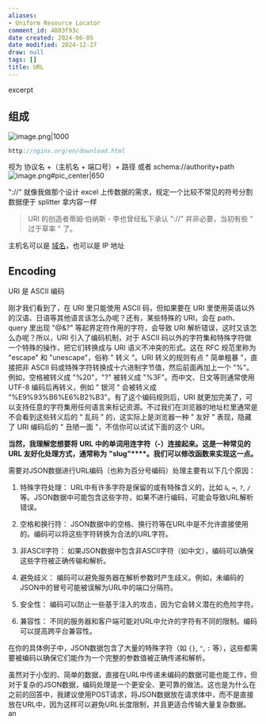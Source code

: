 ```yaml
---
aliases:
- Uniform Resource Locator
comment_id: 4803f93c
date created: 2024-06-05
date modified: 2024-12-27
draw: null
tags: []
title: URL
---
```

excerpt

<!-- more -->

## 组成

![image.png|1000](https://imagehosting4picgo.oss-cn-beijing.aliyuncs.com/imagehosting/fix-dir%2Fpicgo%2Fpicgo-clipboard-images%2F2024%2F08%2F12%2F01-10-54-7b84072f8369bfbafa3228c2c76511dc-202408120110374-6b0cd5.png)

```Java
http://nginx.org/en/download.html
```

 视为 协议名 +（主机名 + 端口号）+ 路径 或者 schema://authority+path  
![image.png#pic_center|650](https://imagehosting4picgo.oss-cn-beijing.aliyuncs.com/imagehosting/fix-dir%2Fpicgo%2Fpicgo-clipboard-images%2F2024%2F06%2F05%2F22-13-29-3fe38d619d8422e8e489527a231cf2ec-20240605221328-103ab4.png)

"://" 就像我做那个设计 excel 上传数据的需求，规定一个比较不常见的符号分割数据便于 splitter 拿内容一样

> URI 的创造者蒂姆·伯纳斯 - 李也曾经私下承认 "://" 并非必要，当初有些 " 过于草率 " 了。

主机名可以是 [域名](域名.md)，也可以是 IP 地址

## Encoding

URI 是 ASCII 编码

刚才我们看到了，在 URI 里只能使用 ASCII 码，但如果要在 URI 里使用英语以外的汉语、日语等其他语言该怎么办呢？还有，某些特殊的 URI，会在 path、query 里出现 "@&?" 等起界定符作用的字符，会导致 URI 解析错误，这时又该怎么办呢？所以，URI 引入了编码机制，对于 ASCII 码以外的字符集和特殊字符做一个特殊的操作，把它们转换成与 URI 语义不冲突的形式。这在 RFC 规范里称为 "escape" 和 "unescape"，俗称 " 转义 "。URI 转义的规则有点 " 简单粗暴 "，直接把非 ASCII 码或特殊字符转换成十六进制字节值，然后前面再加上一个 "%"。例如，空格被转义成 "%20"，"?" 被转义成 "%3F"。而中文、日文等则通常使用 UTF-8 编码后再转义，例如 " 银河 " 会被转义成 "%E9%93%B6%E6%B2%B3"。有了这个编码规则后，URI 就更加完美了，可以支持任意的字符集用任何语言来标记资源。不过我们在浏览器的地址栏里通常是不会看到这些转义后的 " 乱码 " 的，这实际上是浏览器一种 " 友好 " 表现，隐藏了 URI 编码后的 " 丑陋一面 "，不信你可以试试下面的这个 URI。

**当然，我理解您想要将** **URL** **中的单词用连字符（****-****）连接起来。这是一种常见的** **URL** **友好化处理方式，通常称为** **"slug"****。我们可以修改函数来实现这一点。**

需要对JSON数据进行URL编码（也称为百分号编码）处理主要有以下几个原因：

1. 特殊字符处理：
   URL中有许多字符是保留的或有特殊含义的，比如 `&`, `=`, `?`, `/` 等。JSON数据中可能包含这些字符，如果不进行编码，可能会导致URL解析错误。

2. 空格和换行符：
   JSON数据中的空格、换行符等在URL中是不允许直接使用的。编码可以将这些字符转换为合法的URL字符。

3. 非ASCII字符：
   如果JSON数据中包含非ASCII字符（如中文），编码可以确保这些字符被正确传输和解析。

4. 避免歧义：
   编码可以避免服务器在解析参数时产生歧义。例如，未编码的JSON中的冒号可能被误解为URL中的端口分隔符。

5. 安全性：
   编码可以防止一些基于注入的攻击，因为它会转义潜在的危险字符。

6. 兼容性：
   不同的服务器和客户端可能对URL中允许的字符有不同的限制。编码可以提高跨平台兼容性。

在你的具体例子中，JSON数据包含了大量的特殊字符（如 `{}`, `"`, `:` 等），这些都需要被编码以确保它们能作为一个完整的参数值被正确传递和解析。

虽然对于小型的、简单的数据，直接在URL中传递未编码的数据可能也能工作，但对于复杂的JSON数据，编码处理是一个更安全、更可靠的做法。这也是为什么在之前的回答中，我建议使用POST请求，将JSON数据放在请求体中，而不是直接放在URL中，因为这样可以避免URL长度限制，并且更适合传输大量复杂数据。an
